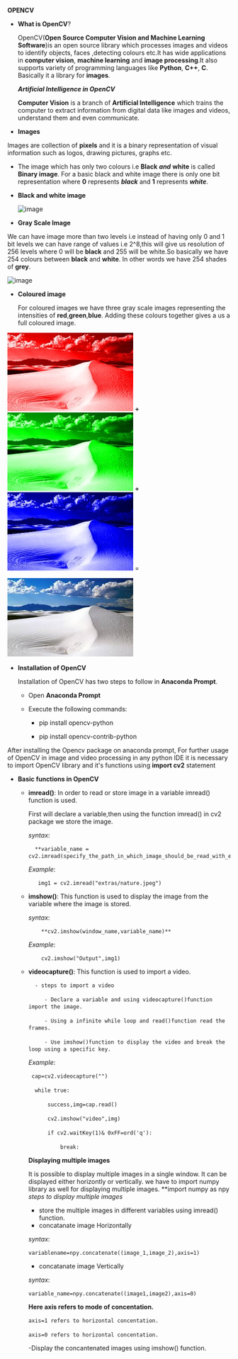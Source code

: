 **OPENCV**

- **What is OpenCV**?

   OpenCV(**Open Source Computer Vision and Machine Learning Software**)is an open source library which processes images and videos to identify objects, faces ,detecting colours etc.It has wide applications in **computer vision**,
   **machine learning** and **image processing**.It also supports variety of programming languages like **Python**, **C++**, **C**. Basically it a library for **images**.
   
   ***Artificial Intelligence in OpenCV***
   
   **Computer Vision** is a branch of **Artificial Intelligence** which trains the computer to extract information from digital data like images and videos, understand them and even communicate.
   
 -   **Images**
   
   Images are collection of **pixels** and it is a binary representation of visual information such as logos, drawing pictures, graphs etc.
   
   - The image which has only two colours i.e **Black** ***and*** **white** is called **Binary image**.
     For a basic black and white image there is only one bit representation where **0** represents ***black*** and **1** represents ***white***.
     
-   **Black and white image**
   
    ![image](https://i.pinimg.com/236x/13/bc/e2/13bce226fa0d37b0ddca3ef09045d34d--monochrome-photography-black-white-photography.jpg)
   
   


 -   **Gray Scale Image**
   
   We can have image more than two levels i.e instead of having only 0 and 1 bit levels we can have range of values i.e 2^8,this will give us resolution of 256 levels where 0 will be
   **black** and 255 will be white.So basically we have 254 colours between **black** and **white**. In other words we have 254 shades of **grey**.
   
   ![image](https://i.stack.imgur.com/B2DBy.jpg)
   
-  **Coloured image**
   
   For coloured images we have three gray scale images representing the intensities of **red**,**green**,**blue**. Adding these colours together gives a us a full coloured       image.
   
  ![image](extras/red.jpg)   **+**   ![image](extras/blue.jpg)    **+**    ![image](extras/green.jpg)   =  
  
  ![image](extras/original.jpg)   
   
   
  
- **Installation of OpenCV**
   
   Installation of OpenCV has two steps to follow in **Anaconda Prompt**.
   - Open **Anaconda Prompt** 
   - Execute the following commands:
   
       - pip install opencv-python
       
       - pip install opencv-contrib-python
   
   
 After installing the Opencv package on anaconda prompt, For further usage of OpenCV in image and video processing in any python IDE it is necessary to import OpenCV library and it's functions using **import cv2** statement 
 
 
- **Basic functions in OpenCV**

  - **imread()**:
    In order to read or store image in a variable imread() function is used.
    
    First will declare a variable,then using the function imread() in cv2 package we store the image. 
       
       *syntax*:
       
          **variable_name = cv2.imread(specify_the_path_in_which_image_should_be_read_with_extensions)**
          
       *Example*:
       
           img1 = cv2.imread("extras/nature.jpeg")
          
          
          
   - **imshow()**:
            This function is used to display the image from the variable where the image is stored.
            
      *syntax*:
      
             **cv2.imshow(window_name,variable_name)**
             
     *Example*:
     
             cv2.imshow("Output",img1)
     
     
   - **videocapture()**:
               This function is used to import a video.
               
           - steps to import a video
           
              - Declare a variable and using videocapture()function import the image.
              
              - Using a infinite while loop and read()function read the frames.
              
              - Use imshow()function to display the video and break the loop using a specific key.
     
     
     *Example*: 
     
          cap=cv2.videocapture("")
          
           while true:
           
               success,img=cap.read()
               
               cv2.imshow("video",img)
               
               if cv2.waitKey(1)& 0xFF=ord('q'):
               
                   break:
                   
                   
     **Displaying multiple images**
     
       It is possible to display multiple images in a single window.
       It can be displayed either horizontly or vertically.
       we have to import numpy library as well for displaying multiple images.
        **import numpy as npy
       *steps to display multiple images*
       - store the multiple images in different variables using imread() function.
       - concatanate image Horizontally 
       
       *syntax*:
       
         variablename=npy.concatenate((image_1,image_2),axis=1)
         
       - concatanate image Vertically
       
       *syntax*:
       
         variable_name=npy.concatenate((image1,image2),axis=0)
         
        **Here axis refers to mode of concentation.**
         
         axis=1 refers to horizontal concentation.
         
         axis=0 refers to horizontal concentation.
         
        -Display the concantenated images using imshow() function.
        
     
     
     
     
     
     
     
     
     
     
     
               
            
          
    
 
   
   
   
  
   
